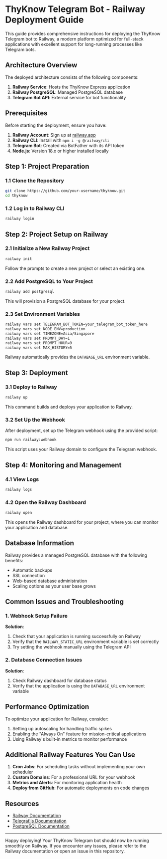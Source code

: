 # ThyKnow Telegram Bot - Railway Deployment Guide

This guide provides comprehensive instructions for deploying the ThyKnow Telegram bot to Railway, a modern platform optimized for full-stack applications with excellent support for long-running processes like Telegram bots.

## Architecture Overview

The deployed architecture consists of the following components:

1. **Railway Service**: Hosts the ThyKnow Express application
2. **Railway PostgreSQL**: Managed PostgreSQL database
3. **Telegram Bot API**: External service for bot functionality

## Prerequisites

Before starting the deployment, ensure you have:

1. **Railway Account**: Sign up at [railway.app](https://railway.app)
2. **Railway CLI**: Install with `npm i -g @railway/cli`
3. **Telegram Bot**: Created via BotFather with its API token
4. **Node.js**: Version 18.x or higher installed locally

## Step 1: Project Preparation

### 1.1 Clone the Repository

```bash
git clone https://github.com/your-username/thyknow.git
cd thyknow
```

### 1.2 Log in to Railway CLI

```bash
railway login
```

## Step 2: Project Setup on Railway

### 2.1 Initialize a New Railway Project

```bash
railway init
```

Follow the prompts to create a new project or select an existing one.

### 2.2 Add PostgreSQL to Your Project

```bash
railway add postgresql
```

This will provision a PostgreSQL database for your project.

### 2.3 Set Environment Variables

```bash
railway vars set TELEGRAM_BOT_TOKEN=your_telegram_bot_token_here
railway vars set NODE_ENV=production
railway vars set TIMEZONE=Asia/Singapore
railway vars set PROMPT_DAY=1
railway vars set PROMPT_HOUR=9
railway vars set MAX_HISTORY=5
```

Railway automatically provides the `DATABASE_URL` environment variable.

## Step 3: Deployment

### 3.1 Deploy to Railway

```bash
railway up
```

This command builds and deploys your application to Railway.

### 3.2 Set Up the Webhook

After deployment, set up the Telegram webhook using the provided script:

```bash
npm run railway:webhook
```

This script uses your Railway domain to configure the Telegram webhook.

## Step 4: Monitoring and Management

### 4.1 View Logs

```bash
railway logs
```

### 4.2 Open the Railway Dashboard

```bash
railway open
```

This opens the Railway dashboard for your project, where you can monitor your application and database.

## Database Information

Railway provides a managed PostgreSQL database with the following benefits:

- Automatic backups
- SSL connection
- Web-based database administration
- Scaling options as your user base grows

## Common Issues and Troubleshooting

### 1. Webhook Setup Failure

**Solution**:
1. Check that your application is running successfully on Railway
2. Verify that the `RAILWAY_STATIC_URL` environment variable is set correctly
3. Try setting the webhook manually using the Telegram API

### 2. Database Connection Issues

**Solution**:
1. Check Railway dashboard for database status
2. Verify that the application is using the `DATABASE_URL` environment variable

## Performance Optimization

To optimize your application for Railway, consider:

1. Setting up autoscaling for handling traffic spikes
2. Enabling the "Always On" feature for mission-critical applications
3. Using Railway's built-in metrics to monitor performance

## Additional Railway Features You Can Use

1. **Cron Jobs**: For scheduling tasks without implementing your own scheduler
2. **Custom Domains**: For a professional URL for your webhook
3. **Metrics and Alerts**: For monitoring application health
4. **Deploy from GitHub**: For automatic deployments on code changes

## Resources

- [Railway Documentation](https://docs.railway.app/)
- [Telegraf.js Documentation](https://telegraf.js.org/)
- [PostgreSQL Documentation](https://www.postgresql.org/docs/)

---

Happy deploying! Your ThyKnow Telegram bot should now be running smoothly on Railway. If you encounter any issues, please refer to the Railway documentation or open an issue in this repository.